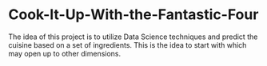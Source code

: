# Cook-It-Up-With-the-Fantastic-Four
The idea of this project is to utilize Data Science techniques and predict the cuisine based on a set of ingredients.
This is the idea to start with which may open up to other dimensions.
